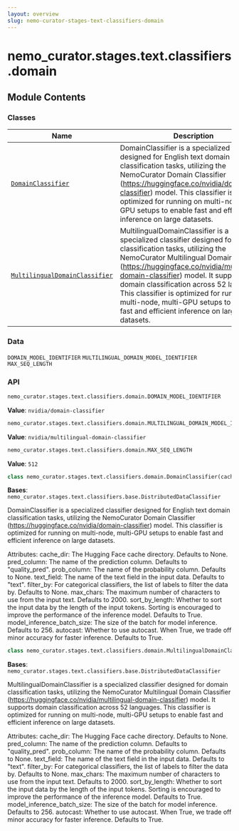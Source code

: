 ```yaml
---
layout: overview
slug: nemo-curator-stages-text-classifiers-domain
---
```


# nemo_curator.stages.text.classifiers.domain



## Module Contents

### Classes

| Name | Description |
|------|-------------|
| [`DomainClassifier`](#nemo_curatorstagestextclassifiersdomaindomainclassifier) | DomainClassifier is a specialized classifier designed for English text domain classification tasks, utilizing the NemoCurator Domain Classifier (https://huggingface.co/nvidia/domain-classifier) model. This classifier is optimized for running on multi-node, multi-GPU setups to enable fast and efficient inference on large datasets. |
| [`MultilingualDomainClassifier`](#nemo_curatorstagestextclassifiersdomainmultilingualdomainclassifier) | MultilingualDomainClassifier is a specialized classifier designed for domain classification tasks, utilizing the NemoCurator Multilingual Domain Classifier (https://huggingface.co/nvidia/multilingual-domain-classifier) model. It supports domain classification across 52 languages. This classifier is optimized for running on multi-node, multi-GPU setups to enable fast and efficient inference on large datasets. |

### Data

`DOMAIN_MODEL_IDENTIFIER`
`MULTILINGUAL_DOMAIN_MODEL_IDENTIFIER`
`MAX_SEQ_LENGTH`

### API

```python
nemo_curator.stages.text.classifiers.domain.DOMAIN_MODEL_IDENTIFIER
```

**Value**: `nvidia/domain-classifier`


```python
nemo_curator.stages.text.classifiers.domain.MULTILINGUAL_DOMAIN_MODEL_IDENTIFIER
```

**Value**: `nvidia/multilingual-domain-classifier`


```python
nemo_curator.stages.text.classifiers.domain.MAX_SEQ_LENGTH
```

**Value**: `512`


```python
class nemo_curator.stages.text.classifiers.domain.DomainClassifier(cache_dir: str | None = None, pred_column: str = 'domain_pred', prob_column: str | None = None, text_field: str = 'text', filter_by: list[str] | None = None, max_chars: int = 2000, sort_by_length: bool = True, model_inference_batch_size: int = 256, autocast: bool = True)
```

**Bases**: `nemo_curator.stages.text.classifiers.base.DistributedDataClassifier`

DomainClassifier is a specialized classifier designed for English text domain classification tasks,
utilizing the NemoCurator Domain Classifier (https://huggingface.co/nvidia/domain-classifier) model.
This classifier is optimized for running on multi-node, multi-GPU setups to enable fast and efficient inference on large datasets.

Attributes:
    cache_dir: The Hugging Face cache directory. Defaults to None.
    pred_column: The name of the prediction column. Defaults to "quality_pred".
    prob_column: The name of the probability column. Defaults to None.
    text_field: The name of the text field in the input data. Defaults to "text".
    filter_by: For categorical classifiers, the list of labels to filter the data by. Defaults to None.
    max_chars: The maximum number of characters to use from the input text. Defaults to 2000.
    sort_by_length: Whether to sort the input data by the length of the input tokens.
        Sorting is encouraged to improve the performance of the inference model. Defaults to True.
    model_inference_batch_size: The size of the batch for model inference. Defaults to 256.
    autocast: Whether to use autocast. When True, we trade off minor accuracy for faster inference.
        Defaults to True.

```python
class nemo_curator.stages.text.classifiers.domain.MultilingualDomainClassifier(cache_dir: str | None = None, pred_column: str = 'multilingual_domain_pred', prob_column: str | None = None, text_field: str = 'text', filter_by: list[str] | None = None, max_chars: int = 2000, sort_by_length: bool = True, model_inference_batch_size: int = 256, autocast: bool = True)
```

**Bases**: `nemo_curator.stages.text.classifiers.base.DistributedDataClassifier`

MultilingualDomainClassifier is a specialized classifier designed for domain classification tasks,
utilizing the NemoCurator Multilingual Domain Classifier (https://huggingface.co/nvidia/multilingual-domain-classifier) model.
It supports domain classification across 52 languages.
This classifier is optimized for running on multi-node, multi-GPU setups to enable fast and efficient inference on large datasets.

Attributes:
    cache_dir: The Hugging Face cache directory. Defaults to None.
    pred_column: The name of the prediction column. Defaults to "quality_pred".
    prob_column: The name of the probability column. Defaults to None.
    text_field: The name of the text field in the input data. Defaults to "text".
    filter_by: For categorical classifiers, the list of labels to filter the data by. Defaults to None.
    max_chars: The maximum number of characters to use from the input text. Defaults to 2000.
    sort_by_length: Whether to sort the input data by the length of the input tokens.
        Sorting is encouraged to improve the performance of the inference model. Defaults to True.
    model_inference_batch_size: The size of the batch for model inference. Defaults to 256.
    autocast: Whether to use autocast. When True, we trade off minor accuracy for faster inference.
        Defaults to True.
